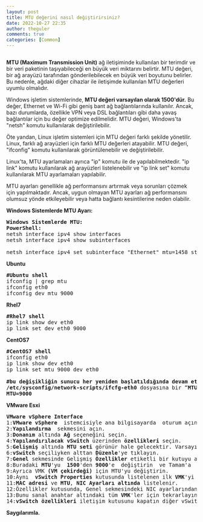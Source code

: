 ```yaml
---
layout: post
title: MTU değerini nasıl değiştirirsiniz?
date: 2022-10-27 22:35
author: theguler
comments: true
categories: [Common]
---
```

<!-- wp:image {"id":5209,"sizeSlug":"large","linkDestination":"none"} -->
<figure class="wp-block-image size-large"><img src="https://theguler.wordpress.com/wp-content/uploads/2022/10/mtusizer.png?w=986" alt="" class="wp-image-5209" /></figure>
<!-- /wp:image -->

<!-- wp:paragraph -->
<p><strong>MTU (Maximum Transmission Unit)</strong> ağ iletişiminde kullanılan bir terimdir ve bir veri paketinin taşıyabileceği en büyük veri miktarını belirtir. MTU değeri, bir ağ arayüzü tarafından gönderilebilecek en büyük veri boyutunu belirler. Bu nedenle, ağdaki diğer cihazlar ile iletişimde kullanılan MTU değerleri uyumlu olmalıdır.</p>
<!-- /wp:paragraph -->

<!-- wp:paragraph -->
<p>Windows işletim sistemlerinde, <strong>MTU değeri varsayılan olarak 1500'dür.</strong> Bu değer, Ethernet ve Wi-Fi gibi geniş bant ağ bağlantılarında kullanılır. Ancak, bazı durumlarda, özellikle VPN veya DSL bağlantıları gibi daha yavaş bağlantılar için bu değer optimize edilmelidir. MTU değeri, Windows'ta "netsh" komutu kullanılarak değiştirilebilir.</p>
<!-- /wp:paragraph -->

<!-- wp:paragraph -->
<p>Öte yandan, Linux işletim sistemleri için MTU değeri farklı şekilde yönetilir. Linux, farklı ağ arayüzleri için farklı MTU değerleri atayabilir. MTU değeri, "ifconfig" komutu kullanılarak görüntülenebilir ve değiştirilebilir.</p>
<!-- /wp:paragraph -->

<!-- wp:paragraph -->
<p>Linux'ta, MTU ayarlamaları ayrıca "ip" komutu ile de yapılabilmektedir. "ip link" komutu kullanılarak ağ arayüzleri listelenebilir ve "ip link set" komutu kullanılarak MTU ayarlamaları yapılabilir.</p>
<!-- /wp:paragraph -->

<!-- wp:paragraph -->
<p>MTU ayarları genellikle ağ performansını artırmak veya sorunları çözmek için yapılmaktadır. Ancak, uygun olmayan MTU ayarları ağ performansını olumsuz yönde etkileyebilir veya hatta bağlantı kesintilerine neden olabilir.</p>
<!-- /wp:paragraph -->

<!-- wp:paragraph -->
<p><strong>Windows Sistemlerde MTU Ayarı:</strong></p>
<!-- /wp:paragraph -->

<!-- wp:preformatted -->
<pre class="wp-block-preformatted"><strong>Windows Sistemlerde MTU:</strong>
<strong>PowerS<strong>h</strong>ell:</strong>
netsh interface ipv4 show interfaces
netsh interface ipv4 show subinterfaces

netsh interface ipv4 set subinterface "Ethernet" mtu=1458 store=persistent</pre>
<!-- /wp:preformatted -->

<!-- wp:paragraph -->
<p><strong>Ubuntu</strong></p>
<!-- /wp:paragraph -->

<!-- wp:preformatted -->
<pre class="wp-block-preformatted"><strong>#<strong>Ubuntu</strong></strong> <strong>shell</strong>
ifconfig | grep mtu
ifconfig eth0
ifconfig dev mtu 9000</pre>
<!-- /wp:preformatted -->

<!-- wp:paragraph -->
<p><strong>Rhel7</strong></p>
<!-- /wp:paragraph -->

<!-- wp:preformatted -->
<pre class="wp-block-preformatted"><strong>#Rhel7 shell</strong>
ip link show dev eth0
ip link set dev eth0 9000</pre>
<!-- /wp:preformatted -->

<!-- wp:paragraph -->
<p><strong>CentOS7</strong></p>
<!-- /wp:paragraph -->

<!-- wp:preformatted -->
<pre class="wp-block-preformatted"><strong>#<strong>CentOS7</strong></strong> <strong>shell</strong>
ifconfig eth0
ip link show dev eth0
ip link set mtu 9000 dev eth0

<strong>#bu değişikliğin sunucu her yeniden başlatıldığında devam etmesi için;</strong>
<strong>/etc/sysconfig/network-scripts/ifcfg-eth0</strong> dosyasına bir “<strong>MTU=</strong>” değer satırı ekleyin.
<strong>MTU=9000</strong>
</pre>
<!-- /wp:preformatted -->

<!-- wp:paragraph -->
<p><strong>VMware Esxi</strong></p>
<!-- /wp:paragraph -->

<!-- wp:preformatted -->
<pre class="wp-block-preformatted"><strong>VMware vSphere Interface</strong>
1:<strong>VMware vSphere </strong> istemcisiyle ana bilgisayarda  oturum açın.
2:<strong>Yapılandırma </strong> sekmesini açın.
3:<strong>Donanım </strong>altında <strong>Ağ </strong>seçeneğini seçin.
4:<strong>Yapılandırılacak vSwitch</strong> üzerinden <strong>özellikleri</strong> seçin.
5:<strong>Gelişmiş </strong>altında <strong>MTU seti </strong>görünür hale gelecektir. Varsayılan değer 1500'dür. 
6:<strong>vSwitch </strong>seçiliyken alttan <strong>Düzenle</strong>'ye tıklayın.
7:<strong>Genel </strong>sekmesinde Gelişmiş <strong>Özellikler</strong> etiketli bir kutuyu açın.
8:Buradaki <strong>MTU</strong>'yu  <strong>1500</strong>'den <strong>9000</strong>'e  değiştirin  ve Tamam'a  tıklayın.
9:Ayrıca VMK <strong>(VM çekirdeği)</strong> için MTU'yu değiştirin.
10:Aynı  <strong>vSwitch Properties</strong> kutusunda listelenen ilk <strong>VMK</strong>'yi seçin.
11:<strong>MAC adresi</strong> ve <strong>MTU</strong>, <strong>NIC Ayarları altında</strong> listelenir.
12:Özellikler kutusunda, Genel sekmesindeki NIC ayarlarından <strong>MTU</strong>'yu  9000 olarak ayarlayın.
13:Bunu sanal anahtar altındaki tüm <strong>VMK</strong>'ler için tekrarlayın.
14:<strong>vSwitch özellikleri</strong> iletişim kutusunu kapatın diğer vSwitch'ler için tekrarlayın.</pre>
<!-- /wp:preformatted -->

<!-- wp:paragraph -->
<p><strong>Saygılarımla.</strong></p>
<!-- /wp:paragraph -->
